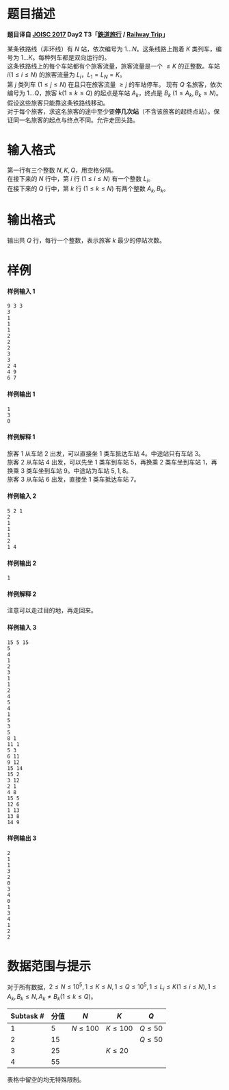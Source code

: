 
# 题目描述

**题目译自 [JOISC 2017](https://www.ioi-jp.org/camp/2017/2017-sp-tasks/index.html) Day2 T3「[鉄道旅行](https://www.ioi-jp.org/camp/2017/2017-sp-tasks/2017-sp-d2.pdf) / [Railway Trip](https://www.ioi-jp.org/camp/2017/2017-sp-tasks/2017-sp-d2-en.pdf)」**

某条铁路线（非环线）有 $N$ 站，依次编号为 $1\ldots N$。这条线路上跑着 $K$ 类列车，编号为 $1\ldots K$。每种列车都是双向运行的。  
这条铁路线上的每个车站都有个旅客流量，旅客流量是一个 $\le K$ 的正整数。车站 $i(1\le i\le N)$ 的旅客流量为 $L_i$，$L_1=L_N=K$。  
第 $j$ 类列车 $(1\le j\le N)$ 在且只在旅客流量 $\ge j$ 的车站停车。
现有 $Q$ 名旅客，依次编号为 $1\ldots Q$，旅客 $k(1\le k\le Q)$ 的起点是车站 $A_k$，终点是 $B_k$ $(1\le A_k, B_k\le N)$。假设这些旅客只能靠这条铁路线移动。  
对于每个旅客，求这名旅客的途中至少要**停几次站**（不含该旅客的起终点站）。保证同一名旅客的起点与终点不同。允许走回头路。  


# 输入格式

第一行有三个整数 $N, K, Q$，用空格分隔。  
在接下来的 $N$ 行中，第 $i$ 行 $(1\le i\le N)$ 有一个整数 $L_i$。  
在接下来的 $Q$ 行中，第 $k$ 行 $(1\le k\le N)$ 有两个整数 $A_k,B_k$。

# 输出格式

输出共 $Q$ 行，每行一个整数，表示旅客 $k$ 最少的停站次数。

# 样例

#### 样例输入 1
```plain
9 3 3
3
1
1
1
2
2
2
3
3
2 4
4 9
6 7
```

#### 样例输出 1
```plain
1
3
0
```

#### 样例解释 1
旅客 $1$ 从车站 $2$ 出发，可以直接坐 $1$ 类车抵达车站 $4$。中途站只有车站 $3$。  
旅客 $2$ 从车站 $4$ 出发，可以先坐 $1$ 类车到车站 $5$，再换乘 $2$ 类车坐到车站 $1$，再换乘 $3$ 类车坐到车站 $9$。中途站为车站 $5,1,8$。  
旅客 $3$ 从车站 $6$ 出发，直接坐 $1$ 类车抵达车站 $7$。

#### 样例输入 2
```plain
5 2 1
2
1
1
1
2
1 4
```

#### 样例输出 2
```plain
1
```

#### 样例解释 2
注意可以走过目的地，再走回来。

#### 样例输入 3
```plain
15 5 15
5
4
1
2
3
1
1
2
4
5
4
1
5
3
5
8 1
11 1
5 3
6 11
9 12
15 14
15 2
3 12
2 1
4 8
15 5
12 6
1 13
13 8
14 9
```

#### 样例输出 3
```plain
2
1
1
3
2
0
3
4
0
1
3
4
1
2
2
```

# 数据范围与提示

对于所有数据，$2\le N\le 10^5, 1\le K\le N, 1\le Q\le 10^5, 1\le L_i\le K(1\le i\le N), 1\le A_k, B_k\le N, A_k\not=B_k(1\le k\le Q)$。
<!-- BEGIN: Migrated markdown table -->

| Subtask # | 分值 | $N$ | $K$ | $Q$ |
|-|-|-|-|-|
| 1 | 5 | $N\le 100$ | $K\le 100$ | $Q\le 50$ |
| 2 | 15 |  |  | $Q\le 50$ |
| 3 | 25 |  | $K\le 20$ |  |
| 4 | 55 |  |  |  |

<!-- Migrated from original HTML table:
<table class="ui celled table">
<thead>
<tr>
<th>Subtask #</th>
<th>分值</th>
<th> $N$ </th>
<th> $K$ </th>
<th> $Q$ </th>
</tr>
</thead>
<tbody>
<tr>
<td>1</td>
<td>5</td>
<td> $N\le 100$ </td>
<td> $K\le 100$ </td>
<td> $Q\le 50$ </td>
</tr>
<tr>
<td>2</td>
<td>15</td>
<td></td>
<td></td>
<td> $Q\le 50$ </td>
</tr>
<tr>
<td>3</td>
<td>25</td>
<td></td>
<td> $K\le 20$ </td>
<td></td>
</tr>
<tr>
<td>4</td>
<td>55</td>
<td></td>
<td></td>
<td></td>
</tr>
</tbody>
</table>
-->

<!-- END: Migrated markdown table -->
表格中留空的均无特殊限制。

